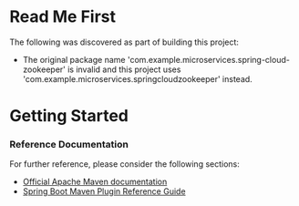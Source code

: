 # Read Me First
The following was discovered as part of building this project:

* The original package name 'com.example.microservices.spring-cloud-zookeeper' is invalid and this project uses 'com.example.microservices.springcloudzookeeper' instead.

# Getting Started

### Reference Documentation
For further reference, please consider the following sections:

* [Official Apache Maven documentation](https://maven.apache.org/guides/index.html)
* [Spring Boot Maven Plugin Reference Guide](https://docs.spring.io/spring-boot/docs/2.2.4.RELEASE/maven-plugin/)

